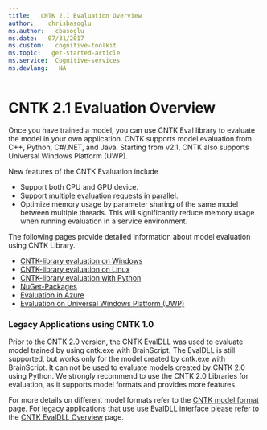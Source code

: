 ```yaml
---
title:   CNTK 2.1 Evaluation Overview
author:    chrisbasoglu
ms.author:   cbasoglu
ms.date:   07/31/2017
ms.custom:   cognitive-toolkit
ms.topic:   get-started-article
ms.service:  Cognitive-services
ms.devlang:   NA
---
```


# CNTK 2.1 Evaluation Overview

Once you have trained a model, you can use CNTK Eval library to evaluate the model in your own application. CNTK supports model evaluation from C++, Python, C#/.NET, and Java. Starting from v2.1, CNTK also supports Universal Windows Platform (UWP).

New features of the CNTK Evaluation include
* Support both CPU and GPU device.
* [Support multiple evaluation requests in parallel](./CNTK-Eval-Examples.md#examples-for-evaluating-multiple-requests-in-parallel).
* Optimize memory usage by parameter sharing of the same model between multiple threads. This will significantly reduce memory usage when running evaluation in a service environment.

The following pages provide detailed information about model evaluation using CNTK Library.
* [CNTK-library evaluation on Windows](./CNTK-Library-Evaluation-on-Windows.md)
* [CNTK-library evaluation on Linux](./CNTK-Library-Evaluation-on-Linux.md)
* [CNTK-library evaluation with Python](./How-do-I-Evaluate-models-in-Python.md)
* [NuGet-Packages](./NuGet-Package.md)
* [Evaluation in Azure](./Evaluate-a-model-in-an-Azure-WebApi.md)
* [Evaluation on Universal Windows Platform (UWP)](./CNTK-Library-Evaluation-on-UWP.md)

### Legacy Applications using CNTK 1.0

Prior to the CNTK 2.0 version, the CNTK EvalDLL was used to evaluate model trained by using cntk.exe with BrainScript. The EvalDLL 
is still supported, but works only for the model created by cntk.exe with BrainScript. It can not be used to evaluate models created by CNTK 2.0 using Python. We strongly recommend to use the CNTK 2.0 Libraries for evaluation, as it supports model formats and provides more features.

For more details on different model formats refer to the [CNTK model format](./CNTK-model-format.md) page.
For legacy applications that use use EvalDLL interface please refer to the [CNTK EvalDLL Overview](./EvalDll-Evaluation-Overview.md) page.
